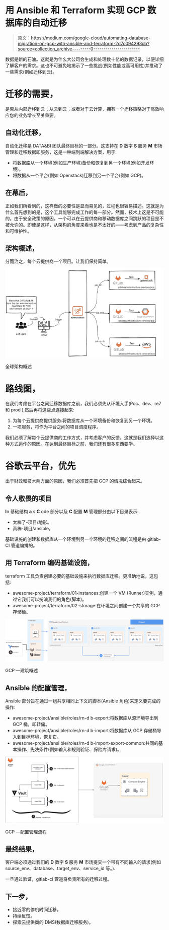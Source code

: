 # 用 Ansible 和 Terraform 实现 GCP 数据库的自动迁移

> 原文：<https://medium.com/google-cloud/automating-database-migration-on-gcp-with-ansible-and-terraform-2d7c094293cb?source=collection_archive---------0----------------------->

数据是新的石油。这就是为什么大公司会生成和处理数十亿的数据记录，以便详细了解客户的需求。这也不可避免地揭示了一些挑战(例如性能或高可用性)并推动了一些需求(例如迁移到云)。

# 迁移的需要，

是否从内部迁移到云；从云到云；或者对于云计算，拥有一个迁移策略对于高效响应您的业务增长至关重要。

## 自动化迁移，

自动化迁移是 DATA&BI 团队最终目标的一部分。这支持在 **D** 数字 **S** 服务 **M** 市场管理和迁移数据即服务，这是一种端到端解决方案，用于:

*   将数据库从一个环境(例如生产环境)备份和恢复到另一个环境(例如开发环境)。
*   将数据从一个平台(例如 Openstack)迁移到另一个平台(例如 GCP)。

## 在幕后，

正如我们所看到的，这样做的必要性是显而易见的，过程也很容易描述。这就是为什么首先想到的是，这个工具能够完成工作的每一部分。然而，技术上这是不可能的。由于安全政策的原因，一个可以在云提供商和移动数据库之间跳跃的项目是不被允许的。即使是这样，从架构的角度来看也是不太好的——考虑到产品的复杂性和可维护性。

## 架构概述，

分而治之，每个云提供商一个项目。让我们保持简单。

![](img/287765cc15f325a446083caeec9e46bc.png)

全球架构概述

# 路线图，

在我们考虑在平台之间迁移数据库之前，我们必须先从环境入手(Poc、dev、re7 和 prod ),然后再将这些点连接起来:

1.  为每个云提供商提供服务:将数据库从一个环境备份和恢复到另一个环境。
2.  一项服务，将作为平台之间的项目调度程序。

我们必须了解每个云提供商的工作方式，并考虑客户的反馈。这就是我们选择以这种方式运作的原因。在达到最终目标之前，我们还有很多东西要学。

# 谷歌云平台，优先

出于财政和技术两方面的原因，我们必须首先把 GCP 的情况综合起来。

## 令人敬畏的项目

**I**n 基础结构 **a** s **C** ode 部分以及 **C** 配置 **M** 管理部分由以下目录表示:

*   太棒了-项目/地形。
*   真棒-项目/ansible。

基础设施的创建和数据库从一个环境到另一个环境的迁移之间的流程是由 gitlab-CI 管道编排的。

## 用 Terraform 编码基础设施，

terraform 工具负责创建必要的基础设施来执行数据库迁移。更准确地说，这包括:

*   awesome-project/terraform/01-instances:创建一个 VM (Runner)实例，通过它我们可以扮演我们的角色(脚本)。
*   awesome-project/terraform/02-storage:在环境之间创建一个共享的 GCP 存储桶。

![](img/94499397d9b7f9803fefe01ac1a98441.png)

GCP —建筑概述

## Ansible 的配置管理，

Ansible 部分旨在通过一组共享相同上下文的脚本(Ansible 角色)来定义要完成的操作:

*   awesome-project/ansi ble/roles/rn-d b-export:将数据库从源环境导出到 GCP 桶，即转储。
*   awesome-project/ansi ble/roles/rn-d b-import:将数据库从 GCP 存储桶导入到目标环境，恢复它。
*   awesome-project/ansi ble/roles/rn-d b-import-export-common:共同的基本操作、先决条件(例如输入和规则验证、保险库请求)。

![](img/63dfe31ec1f1d830770714a7f2eef89e.png)

GCP —配置管理流程

## 最终结果，

客户端必须通过我们的 **D** 数字 **S** 服务 **M** 市场提交一个带有不同输入的请求(例如 source_env、database、target_env、service_id 等。).

一旦通过验证，gitlab-ci 管道将负责所有的迁移过程。

## 下一步，

*   接近零的停机时间迁移。
*   持续反馈。
*   探索云提供商的 DMS(数据库迁移服务)。